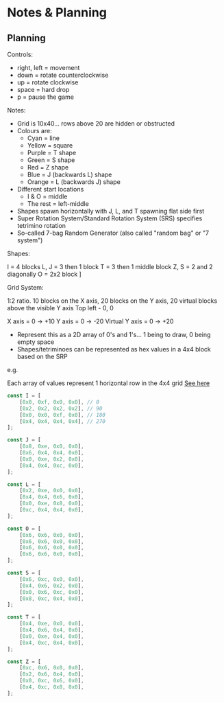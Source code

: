 # Notes & Planning

## Planning

Controls:

-   right, left = movement
-   down = rotate counterclockwise
-   up = rotate clockwise
-   space = hard drop
-   p = pause the game

Notes:

-   Grid is 10x40... rows above 20 are hidden or obstructed
-   Colours are:
    -   Cyan = line
    -   Yellow = square
    -   Purple = T shape
    -   Green = S shape
    -   Red = Z shape
    -   Blue = J (backwards L) shape
    -   Orange = L (backwards J) shape
-   Different start locations
    -   I & O = middle
    -   The rest = left-middle
-   Shapes spawn horizontally with J, L, and T spawning flat side first
-   Super Rotation System/Standard Rotation System (SRS) specifies tetrimino rotation
-   So-called 7-bag Random Generator (also called "random bag" or "7 system")

Shapes:

I = 4 blocks
L, J = 3 then 1 block
T = 3 then 1 middle block
Z, S = 2 and 2 diagonally
O = 2x2 block ]

Grid System:

1:2 ratio. 10 blocks on the X axis, 20 blocks on the Y axis, 20 virtual blocks above the visible Y axis
Top left - 0, 0

X axis = 0 -> +10
Y axis = 0 -> -20
Virtual Y axis = 0 -> +20

-   Represent this as a 2D array of 0's and 1's... 1 being to draw, 0 being empty space
-   Shapes/tetriminoes can be represented as hex values in a 4x4 block based on the SRP

e.g.

Each array of values represent 1 horizontal row in the 4x4 grid
[See here](https://tetris.fandom.com/wiki/SRS?file=SRS-pieces.png#Basic_Rotation)

```js
const I = [
	[0x0, 0xf, 0x0, 0x0], // 0
	[0x2, 0x2, 0x2, 0x2], // 90
	[0x0, 0x0, 0xf, 0x0], // 180
	[0x4, 0x4, 0x4, 0x4], // 270
];

const J = [
	[0x8, 0xe, 0x0, 0x0],
	[0x6, 0x4, 0x4, 0x0],
	[0x0, 0xe, 0x2, 0x0],
	[0x4, 0x4, 0xc, 0x0],
];

const L = [
	[0x2, 0xe, 0x0, 0x0],
	[0x4, 0x4, 0x6, 0x0],
	[0x0, 0xe, 0x8, 0x0],
	[0xc, 0x4, 0x4, 0x0],
];

const O = [
	[0x6, 0x6, 0x0, 0x0],
	[0x6, 0x6, 0x0, 0x0],
	[0x6, 0x6, 0x0, 0x0],
	[0x6, 0x6, 0x0, 0x0],
];

const S = [
	[0x6, 0xc, 0x0, 0x0],
	[0x4, 0x6, 0x2, 0x0],
	[0x0, 0x6, 0xc, 0x0],
	[0x8, 0xc, 0x4, 0x0],
];

const T = [
	[0x4, 0xe, 0x0, 0x0],
	[0x4, 0x6, 0x4, 0x0],
	[0x0, 0xe, 0x4, 0x0],
	[0x4, 0xc, 0x4, 0x0],
];

const Z = [
	[0xc, 0x6, 0x0, 0x0],
	[0x2, 0x6, 0x4, 0x0],
	[0x0, 0xc, 0x6, 0x0],
	[0x4, 0xc, 0x8, 0x0],
];
```
